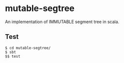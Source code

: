 # mutable-segtree

An implementation of IMMUTABLE segment tree in scala.

## Test
```
$ cd mutable-segtree/
$ sbt
$$ test
```
